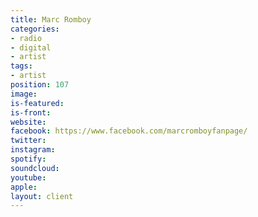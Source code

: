 ```yaml
---
title: Marc Romboy
categories:
- radio
- digital
- artist
tags:
- artist
position: 107
image: 
is-featured: 
is-front: 
website: 
facebook: https://www.facebook.com/marcromboyfanpage/
twitter: 
instagram: 
spotify: 
soundcloud: 
youtube: 
apple: 
layout: client
---
```


